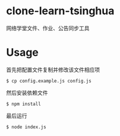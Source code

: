 # clone-learn-tsinghua

网络学堂文件、作业、公告同步工具

# Usage

首先把配置文件复制并修改该文件相应项

```
$ cp config.example.js config.js
```

然后安装依赖文件

```
$ npm install
```

最后运行

```
$ node index.js
```


